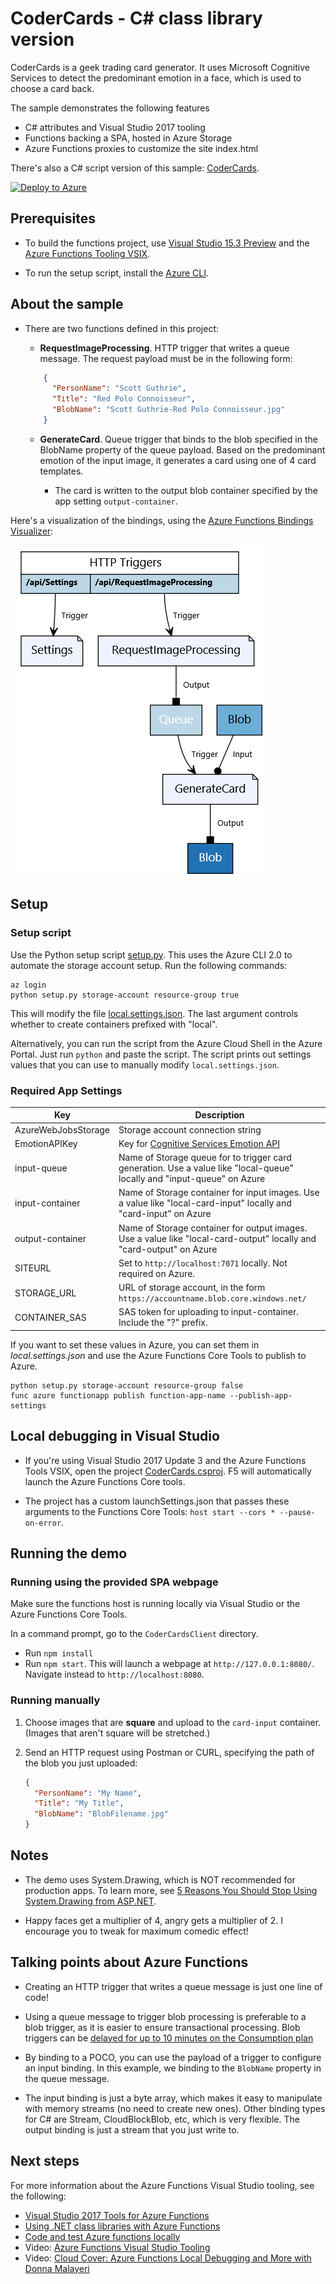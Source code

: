 # CoderCards - C# class library version

CoderCards is a geek trading card generator. It uses Microsoft Cognitive Services to detect the predominant emotion in a face, which is used to choose a card back.

The sample demonstrates the following features
- C# attributes and Visual Studio 2017 tooling
- Functions backing a SPA, hosted in Azure Storage
- Azure Functions proxies to customize the site index.html

There's also a C# script version of this sample: [CoderCards](https://github.com/lindydonna/codercards).

[![Deploy to Azure](http://azuredeploy.net/deploybutton.svg)](https://portal.azure.com/#create/Microsoft.Template/uri/https%3A%2F%2Fraw.githubusercontent.com%2Flindydonna%2FCoderCardsV2%2Fmaster%2FAzureDeploy%2Fazuredeploy.json)

## Prerequisites

* To build the functions project, use [Visual Studio 15.3 Preview](https://www.visualstudio.com/vs/preview/) and the [Azure Functions Tooling VSIX](https://marketplace.visualstudio.com/items?itemName=AndrewBHall-MSFT.AzureFunctionToolsforVisualStudio2017).

* To run the setup script, install the [Azure CLI](https://docs.microsoft.com/en-us/cli/azure/install-azure-cli). 

## About the sample

* There are two functions defined in this project:
  * **RequestImageProcessing**. HTTP trigger that writes a queue message. The request payload must be in the following form:

  ```json
      {
        "PersonName": "Scott Guthrie",
        "Title": "Red Polo Connoisseur",
        "BlobName": "Scott Guthrie-Red Polo Connoisseur.jpg"
      }
  ```

  * **GenerateCard**. Queue trigger that binds to the blob specified in the BlobName property of the queue payload. Based on the predominant emotion of the input image, it generates a card using one of 4 card templates.
     
     * The card is written to the output blob container specified by the app setting `output-container`. 

Here's a visualization of the bindings, using the [Azure Functions Bindings Visualizer](https://functions-visualizer.azurewebsites.net):

![Functions bindings](function-bindings.png)

## Setup

### Setup script

Use the Python setup script [setup.py](setup.py). This uses the Azure CLI 2.0 to automate the storage account setup. Run the following commands:

```
az login
python setup.py storage-account resource-group true
```

This will modify the file [local.settings.json](CoderCards/local.settings.json). The last argument controls whether to create containers prefixed with "local".

Alternatively, you can run the script from the Azure Cloud Shell in the Azure Portal. Just run `python` and paste the script. The script prints out settings values that you can use to manually modify `local.settings.json`. 

### Required App Settings 

| Key                 | Description |
|-----                | ------|
| AzureWebJobsStorage | Storage account connection string |
| EmotionAPIKey       | Key for [Cognitive Services Emotion API](https://www.microsoft.com/cognitive-services/en-us/emotion-api) |
| input-queue         |  Name of Storage queue for to trigger card generation. Use a value like "local-queue" locally and "input-queue" on Azure
| input-container     | Name of Storage container for input images. Use a value like "local-card-input" locally and "card-input" on Azure |
| output-container     | Name of Storage container for output images. Use a value like "local-card-output" locally and "card-output" on Azure |
| SITEURL              | Set to `http://localhost:7071` locally. Not required on Azure. |
| STORAGE_URL          | URL of storage account, in the form `https://accountname.blob.core.windows.net/` |
| CONTAINER_SAS        | SAS token for uploading to input-container. Include the "?" prefix. |

If you want to set these values in Azure, you can set them in *local.settings.json* and use the Azure Functions Core Tools to publish to Azure.

```
python setup.py storage-account resource-group false
func azure functionapp publish function-app-name --publish-app-settings
```

## Local debugging in Visual Studio 

- If you're using Visual Studio 2017 Update 3 and the Azure Functions Tools VSIX, open the project [CoderCards.csproj](CoderCards/CoderCards.csproj). F5 will automatically launch the Azure Functions Core tools.

- The project has a custom launchSettings.json that passes these arguments to the Functions Core Tools: `host start --cors * --pause-on-error`.

## Running the demo

### Running using the provided SPA webpage

Make sure the functions host is running locally via Visual Studio or the Azure Functions Core Tools.

In a command prompt, go to the `CoderCardsClient` directory.

- Run `npm install`
- Run `npm start`. This will launch a webpage at `http://127.0.0.1:8080/`. Navigate instead to `http://localhost:8080`.

### Running manually 
1. Choose images that are **square** and upload to the `card-input` container. (Images that aren't square will be stretched.)
2. Send an HTTP request using Postman or CURL, specifying the path of the blob you just uploaded:

    ```json
    {
      "PersonName": "My Name", 
      "Title": "My Title",
      "BlobName": "BlobFilename.jpg"
    }
    ```

## Notes

* The demo uses System.Drawing, which is NOT recommended for production apps. To learn more, see [5 Reasons You Should Stop Using System\.Drawing from ASP\.NET](http://photosauce.net/blog/post/5-reasons-you-should-stop-using-systemdrawing-from-aspnet).

* Happy faces get a multiplier of 4, angry gets a multiplier of 2. I encourage you to tweak for maximum comedic effect!

## Talking points about Azure Functions

* Creating an HTTP trigger that writes a queue message is just one line of code!

* Using a queue message to trigger blob processing is preferable to a blob trigger, as it is easier to ensure transactional processing. Blob triggers can be [delayed for up to 10 minutes on the Consumption plan](https://docs.microsoft.com/en-us/azure/azure-functions/functions-scale#how-the-consumption-plan-works)

* By binding to a POCO, you can use the payload of a trigger to configure an input binding. In this example, we binding to the `BlobName` property in the queue message.

* The input binding is just a byte array, which makes it easy to manipulate with memory streams (no need to create new ones). Other binding types for C# are Stream, CloudBlockBlob, etc, which is very flexible. The output binding is just a stream that you just write to.

## Next steps

For more information about the Azure Functions Visual Studio tooling, see the following:

- [Visual Studio 2017 Tools for Azure Functions](https://docs.microsoft.com/en-us/azure/azure-functions/functions-develop-vs)
- [Using \.NET class libraries with Azure Functions](https://docs.microsoft.com/en-us/azure/azure-functions/functions-dotnet-class-library)
- [Code and test Azure functions locally](https://docs.microsoft.com/en-us/azure/azure-functions/functions-run-local)
- Video: [Azure Functions Visual Studio Tooling](https://www.youtube.com/watch?v=BN2sIRrOt8A)
- Video: [Cloud Cover: Azure Functions Local Debugging and More with Donna Malayeri](https://channel9.msdn.com/Shows/Cloud+Cover/Episode-231-Azure-Functions-Local-Debugging-and-More-with-Donna-Malayeri)
